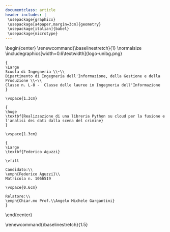 ```yaml
---
documentclass: article
header-includes: |
 \usepackage{graphicx}
 \usepackage[a4paper,margin=3cm]{geometry}
 \usepackage[italian]{babel}
 \usepackage{microtype}
---
```



\begin{center}
    \renewcommand{\baselinestretch}{1}
    \normalsize
    \includegraphics[width=0.6\textwidth]{logo-unibg.png}
    
    {
    \Large
    Scuola di Ingegneria \\~\\
    Dipartimento di Ingegneria dell'Informazione, della Gestione e della Produzione \\~\\
    Classe n. L-8 -  Classe delle lauree in Ingegneria dell'Informazione
    }

    \vspace{1.3cm}
    
    {
    \huge
    \textbf{Realizzazione di una libreria Python su cloud per la fusione e l'analisi dei dati dalla scena del crimine}
    }

    \vspace{1.3cm}
    
    {
    \Large
    \textbf{Federico Aguzzi}
        
    \vfill

    Candidato:\\
    \emph{Federico Aguzzi}\\
    Matricola n. 1066519
        
    \vspace{0.6cm}

    Relatore:\\
    \emph{Chiar.mo Prof.\\Angelo Michele Gargantini}
    }
        
\end{center}


\renewcommand{\baselinestretch}{1.5}
